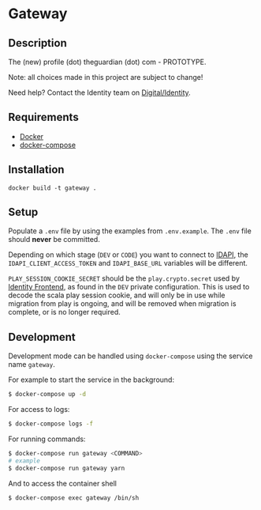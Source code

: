 # Gateway

## Description
The (new) profile (dot) theguardian (dot) com - PROTOTYPE.

Note: all choices made in this project are subject to change!

Need help? Contact the Identity team on [Digital/Identity](https://chat.google.com/room/AAAAFdv9gK8).

## Requirements
* [Docker]("https://www.docker.com/")
* [docker-compose]("https://docs.docker.com/compose/")

## Installation
```
docker build -t gateway .
```

## Setup
Populate a `.env` file by using the examples from `.env.example`. The `.env` file should **never** be committed.

Depending on which stage (`DEV` or `CODE`) you want to connect to [IDAPI](https://github.com/guardian/identity), the `IDAPI_CLIENT_ACCESS_TOKEN` and `IDAPI_BASE_URL` variables will be different.

`PLAY_SESSION_COOKIE_SECRET` should be the `play.crypto.secret` used by [Identity Frontend](https://github.com/guardian/identity-frontend), as found in the `DEV` private configuration. This is used to decode the scala play session cookie, and will only be in use while migration from play is ongoing, and will be removed when migration is complete, or is no longer required.

## Development
Development mode can be handled using `docker-compose` using the service name `gateway`.

For example to start the service in the background:
```sh
$ docker-compose up -d
```

For access to logs:
```sh
$ docker-compose logs -f
```

For running commands:
```sh
$ docker-compose run gateway <COMMAND>
# example
$ docker-compose run gateway yarn
```

And to access the container shell
```sh
$ docker-compose exec gateway /bin/sh
```
